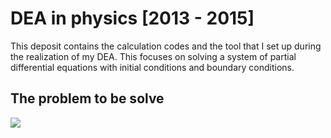 # DEA in physics [2013 - 2015]
This deposit contains the calculation codes and the tool that I set up during the realization of my DEA.
This focuses on solving a system of partial differential equations with initial conditions and boundary conditions.
## The problem to be solve
<img
  src="https://latex.codecogs.com/svg.image?(\rho&space;C)_{s}\frac{\partial&space;T_{s}(z,t)}{\partial&space;t}&space;=&space;\lambda&space;_{s}\frac{\partial&space;^{2}T_{s}(z,t)}{\partial&space;^{2}x^{2}}"
/>



